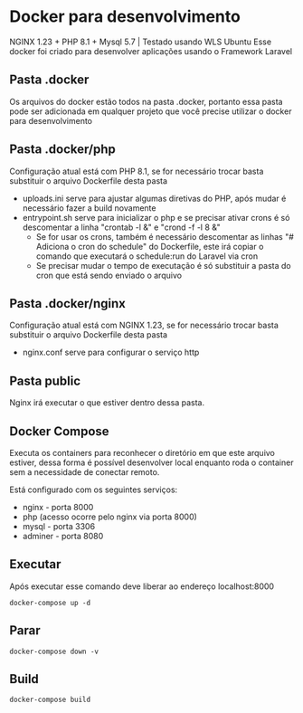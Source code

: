 # Docker para desenvolvimento
NGINX 1.23 + PHP 8.1 + Mysql 5.7 | Testado usando WLS Ubuntu
Esse docker foi criado para desenvolver aplicações usando o Framework Laravel

## Pasta .docker
Os arquivos do docker estão todos na pasta .docker, portanto essa pasta pode ser adicionada em qualquer projeto que você precise utilizar o docker para desenvolvimento

## Pasta .docker/php
Configuração atual está com PHP 8.1, se for necessário trocar basta substituir o arquivo Dockerfile desta pasta

  - uploads.ini serve para ajustar algumas diretivas do PHP, após mudar é necessário fazer a build novamente
  - entrypoint.sh serve para inicializar o php e se precisar ativar crons é só descomentar a linha "crontab -l &" e "crond -f -l 8 &"
    - Se for usar os crons, também é necessário descomentar as linhas "# Adiciona o cron do schedule" do Dockerfile, este irá copiar o comando que executará o schedule:run do Laravel via cron
    - Se precisar mudar o tempo de executação é só substituir a pasta do cron que está sendo enviado o arquivo

## Pasta .docker/nginx
Configuração atual está com NGINX 1.23, se for necessário trocar basta substituir o arquivo Dockerfile desta pasta

  - nginx.conf serve para configurar o serviço http

## Pasta public
Nginx irá executar o que estiver dentro dessa pasta.

## Docker Compose
Executa os containers para reconhecer o diretório em que este arquivo estiver, dessa forma é possível desenvolver local enquanto roda o container sem a necessidade de conectar remoto.

Está configurado com os seguintes serviços:
  - nginx - porta 8000
  - php (acesso ocorre pelo nginx via porta 8000)
  - mysql - porta 3306
  - adminer - porta 8080

## Executar
Após executar esse comando deve liberar ao endereço localhost:8000

```
docker-compose up -d
```

## Parar
```
docker-compose down -v
```

## Build
```
docker-compose build
```